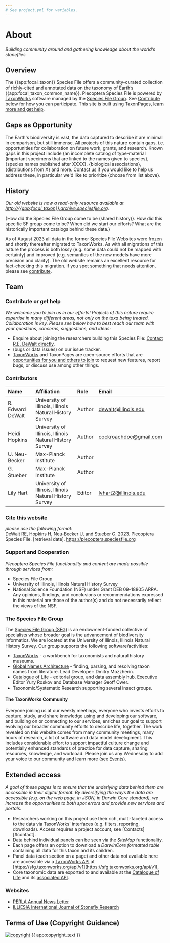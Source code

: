 ```yaml
---
# See project.yml for variables.
---
```


# About

_Building community around and gathering knowledge about the world’s stoneflies_

## Overview

The {{app:focal_taxon}} Species File offers a community-curated collection of richly-cited and annotated data on the taxonomy of Earth’s {{app:focal_taxon_common_name}}. Plecoptera Species File is powered by [TaxonWorks](https://taxonworks.org) software managed by the [Species File Group](https://speciesfilegroup.org). See [Contribute](#contribute-or-get-help) below for how you can participate. This site is built using TaxonPages, [learn more and get help](https://github.com/SpeciesFileGroup/taxonpages).

## Gaps as Opportunity

The Earth's biodiversity is vast, the data captured to describe it are minimal in comparison, but still immense. All projects of this nature contain gaps, i.e. opportunities for collaboration on future work, grants, and research. Known gaps in this project include {an incomplete catalog of type-material (important specimens that are linked to the names given to species}, {species names published after XXXX}, {biological associations}, {distributions from X} and more. [Contact us](#contribute-or-get-help) if you would like to help us address these, in particular we'd like to prioritize {choose from list above}.

## History

_Our old website is now a read-only resource available at [http://{{app:focal_taxon}}.archive.speciesfile.org](http://{{app:focal_taxon}}.archive.speciesfile.org)._

{How did the Species File Group come to be (shared history)}. How did this specific SF group come to be? When did we start our efforts? What are the historically important catalogs behind these data.}

As of August 2023 all data in the former Species File Websites were frozen and shortly thereafter migrated to TaxonWorks. As with all migrations of this nature the process is both lossy (e.g. some data could not be mapped with certainty) and improved (e.g. semantics of the new models have more precision and clarity). The old website remains an excellent resource for fact-checking this migration. If you spot something that needs attention, please see [contribute](about#contribute-or-get-help).

## Team

### Contribute or get help

_We welcome you to join us in our efforts! Projects of this nature require expertise in many different areas, not only on the taxa being treated. Collaboration is key. Please see below how to best reach our team with your questions, concerns, suggestions, and ideas:_

- Enquire about joining the researchers building this Species File: [Contact R.E. DeWalt directly](mailto:dewalt@illinois.edu).
- <TrackerReport label="Report a problem or offer data" tag="a"/> (bugs or data issues) on our issue tracker.
- [TaxonWorks](https://taxonworks.org) and TaxonPages are open-source efforts that are [opportunities for you and others to join](https://docs.taxonworks.org/develop/contributing.html) to request new features, report bugs, or discuss use among other things.

### Contributors

| Name             | Affiliation                                             | Role   | Email                  |
| :--------------- | :------------------------------------------------------ | :----- | :--------------------- |
| R. Edward DeWalt | University of Illinois, Illinois Natural History Survey | Author | dewalt@illinois.edu    |
| Heidi Hopkins    | University of Illinois, Illinois Natural HIstory Survey | Author | cockroachdoc@gmail.com |
| U. Neu-Becker    | Max-Planck Institute                                    | Author |
| G. Stueber       | Max-Planck Institute                                    | Author |
| Lily Hart        | University of Illinois, Illinois Natural History Survey | Editor | lvhart2@illinois.edu   |

### Cite this website

_please use the following format:_  
DeWalt RE, Hopkins H, Neu-Becker U, and Stueber G. 2023. Plecoptera Species File. [retrieval date]. <https://plecoptera.speciesfile.org>

### Support and Cooperation

_Plecoptera Species File functionality and content are made possible through services from:_

- Species File Group
- University of Illinois, Illinois Natural History Survey
- National Science Foundation (NSF) under Grant DEB 09–18805 ARRA. Any opinions, findings, and conclusions or recommendations expressed in this material are those of the author(s) and do not necessarily reflect the views of the NSF.

### The Species File Group

The [Species File Group (SFG)](https://speciesfilegroup.org/index.html) is an endowment-funded collective of specialists whose broader goal is the advancement of biodiversity informatics. We are located at the University of Illinois, Illinois Natural History Survey. Our group supports the following software/activities:

- [TaxonWorks](https://taxonworks.org) - a workbench for taxonomists and natural history museums.
- [Global Names Architecture](https://globalnames.org/) - finding, parsing, and resolving taxon names from literature. Lead Developer: Dmitry Mozzherin.
- [Catalogue of Life](https://catalogueoflife.org/) - editorial group, and data assembly hub. Executive Editor Yury Roskov and Database Manager Geoff Ower.
- Taxonomic/Systematic Research supporting several insect groups.

#### The TaxonWorks Community

Everyone joining us at our weekly meetings, everyone who invests efforts to capture, study, and share knowledge using and developing our software, and building on or connecting to our services, enriches our goal to support evolving our broader community efforts to describe life, together. The work revealed on this website comes from many community meetings, many hours of research, a lot of software and data model development. This includes considerable effort to support impactful culture change and potentially enhanced standards of practice for data capture, sharing resources, knowledge, and workload. Please join us any Wednesday to add your voice to our community and learn more (see [Events](https://speciesfilegroup.org/events.html)).

## Extended access

_A goal of these pages is to ensure that the underlying data behind them are accessible in their digital format. By diversifying the ways the data are accessible (e.g. on the web page, in JSON, in Darwin Core standard), we increase the opportunities to both spot errors and provide new services and portals._

- Researchers working on this project use their rich, multi-faceted access to the data via TaxonWorks' interfaces (e.g. filters, reporting, downloads). Access requires a project account, see [Contacts][#contact].
- Data behind individual panels can be seen via the _SiteMap_ functionality.
- Each page offers an option to download a _DarwinCore formatted table_ containing all data for this taxon and its children.
- Panel data (each section on a page) and other data not available here are accessible via a [TaxonWorks API](https://api.taxonworks.org) at [https://sfg.taxonworks.org/api/v1](https://sfg.taxonworks.org/api/v1),
- Core taxonomic data are exported to and available at the [Catalogue of Life]({https://link_to_root_taxon_page}) and its [associated API](https://link_to_api_for_pertinent_dataset).

### Websites

- [PERLA Annual News Letter](http://plecoptera.speciesfile.org/HomePage/Plecoptera/PerlaList.aspx)
- [ILLIESIA International Journal of Stonefly Research](http://illiesia.speciesfile.org/)

## Terms of Use (Copyright Guidance)

<div class="flex items-center gap-2">
  <a
    class="min-w-fit"
    href="{{ app:copyright_image_link }}"
  >
    <img 
      src="{{ app:copyright_image }}" 
      alt="copyright" 
      class="m-0"
    >
  </a>
  <span>{{ app:copyright_text }}</span>
</div>
